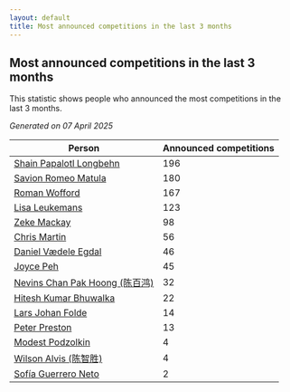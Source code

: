 ```yaml
---
layout: default
title: Most announced competitions in the last 3 months
---
```

## Most announced competitions in the last 3 months
This statistic shows people who announced the most competitions in the last 3 months.

*Generated on 07 April 2025*

| Person | Announced competitions |
| --- | --- |
| [Shain Papalotl Longbehn](https://www.worldcubeassociation.org/persons/2020LONG05) | 196 |
| [Savion Romeo Matula](https://www.worldcubeassociation.org/persons/2019MATU03) | 180 |
| [Roman Wofford](https://www.worldcubeassociation.org/persons/2017WOFF01) | 167 |
| [Lisa Leukemans](https://www.worldcubeassociation.org/persons/2021LEUK01) | 123 |
| [Zeke Mackay](https://www.worldcubeassociation.org/persons/2015MACK06) | 98 |
| [Chris Martin](https://www.worldcubeassociation.org/persons/2013MART03) | 56 |
| [Daniel Vædele Egdal](https://www.worldcubeassociation.org/persons/2013EGDA01) | 46 |
| [Joyce Peh](https://www.worldcubeassociation.org/persons/2017PEHJ01) | 45 |
| [Nevins Chan Pak Hoong (陈百鸿)](https://www.worldcubeassociation.org/persons/2010CHAN20) | 32 |
| [Hitesh Kumar Bhuwalka](https://www.worldcubeassociation.org/persons/2022BHUW01) | 22 |
| [Lars Johan Folde](https://www.worldcubeassociation.org/persons/2018FOLD01) | 14 |
| [Peter Preston](https://www.worldcubeassociation.org/persons/2017PRES02) | 13 |
| [Modest Podzolkin](https://www.worldcubeassociation.org/persons/2017PODZ01) | 4 |
| [Wilson Alvis (陈智胜)](https://www.worldcubeassociation.org/persons/2011ALVI01) | 4 |
| [Sofía Guerrero Neto](https://www.worldcubeassociation.org/persons/2017NETO02) | 2 |
